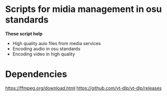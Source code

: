 # Scripts for midia management in osu standards

**These script help**
- High quality auio files from media services
- Encoding audio in osu standards
- Encoding video in high quality

# Dependencies
https://ffmpeg.org/download.html
https://github.com/yt-dlp/yt-dlp/releases

